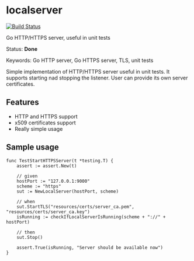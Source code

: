 # localserver
[![Build Status](https://travis-ci.org/mtojek/localserver.svg?branch=master)](https://travis-ci.org/mtojek/localserver)

Go HTTP/HTTPS server, useful in unit tests

Status: **Done**

Keywords: Go HTTP server, Go HTTPS server, TLS, unit tests

Simple implementation of HTTP/HTTPS server useful in unit tests. It supports starting nad stopping the listener. User can provide its own server certificates.

## Features

* HTTP and HTTPS support
* x509 certificates support
* Really simple usage

## Sample usage

~~~
func TestStartHTTPSServer(t *testing.T) {
	assert := assert.New(t)

	// given
	hostPort := "127.0.0.1:9000"
	scheme := "https"
	sut := NewLocalServer(hostPort, scheme)

	// when
	sut.StartTLS("resources/certs/server_ca.pem", "resources/certs/server_ca.key")
	isRunning := checkIfLocalServerIsRunning(scheme + "://" + hostPort)

	// then
	sut.Stop()

	assert.True(isRunning, "Server should be available now")
}
~~~
